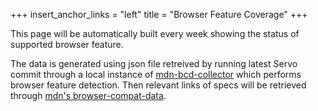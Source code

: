 +++
insert_anchor_links = "left"
title = "Browser Feature Coverage"
+++

This page will be automatically built every week showing the status of supported browser feature.

The data is generated using json file retreived by running latest Servo commit through a local instance of [mdn-bcd-collector](https://mdn-bcd-collector.gooborg.com/) which performs browser feature detection. Then relevant links of specs will be retrieved through [mdn's browser-compat-data](https://github.com/mdn/browser-compat-data).
